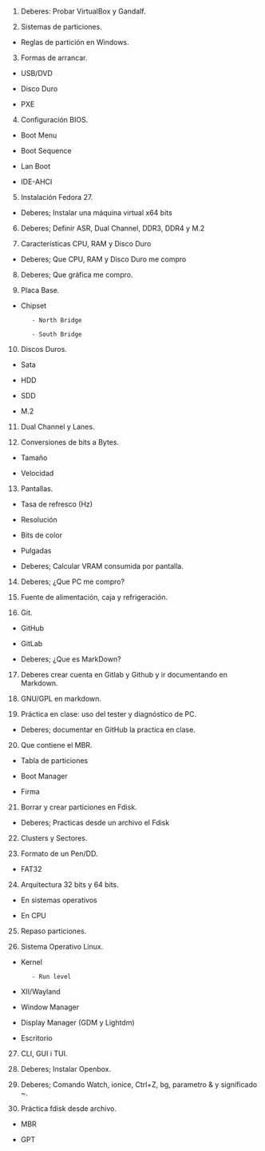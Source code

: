 #
1. Deberes: Probar VirtualBox y Gandalf.

2. Sistemas de particiones.

- Reglas de partición en Windows.

3. Formas de arrancar.

- USB/DVD

- Disco Duro

- PXE

4. Configuración BIOS.

- Boot Menu

- Boot Sequence

- Lan Boot

- IDE-AHCI

5. Instalación Fedora 27.

- Deberes; Instalar una máquina virtual x64 bits

6. Deberes; Definir ASR, Dual Channel, DDR3, DDR4 y M.2

7. Características CPU, RAM y Disco Duro

- Deberes; Que CPU, RAM y Disco Duro me compro

8. Deberes; Que gráfica me compro.

9. Placa Base.
 
- Chipset

         - North Bridge

         - South Bridge
 
10. Discos Duros.
 
- Sata

- HDD

- SDD

- M.2

11. Dual Channel y Lanes.
 
12. Conversiones de bits a Bytes.
  
- Tamaño

- Velocidad

13. Pantallas.

- Tasa de refresco (Hz)

- Resolución

- Bits de color

- Pulgadas

- Deberes; Calcular VRAM consumida por pantalla.
 
14. Deberes; ¿Que PC me compro?
 
15. Fuente de alimentación, caja y refrigeración.
 
16. Git.
 
- GitHub

- GitLab

- Deberes; ¿Que es MarkDown?

17. Deberes crear cuenta en Gitlab y Github y ir documentando en Markdown.
 
18. GNU/GPL en markdown.
 
19. Práctica en clase: uso del tester y diagnóstico de PC.

- Deberes; documentar en GitHub la practica en clase.
 
20. Que contiene el MBR.
 
- Tabla de particiones

- Boot Manager
 
- Firma 
 
21. Borrar y crear particiones en Fdisk.

- Deberes; Practicas desde un archivo el Fdisk
 
22. Clusters y Sectores.
 
23. Formato de un Pen/DD.

- FAT32

24. Arquitectura 32 bits y 64 bits.
 
- En sistemas operativos

- En CPU

25. Repaso particiones.
 
26. Sistema Operativo Linux.
 
- Kernel

         - Run level

- XII/Wayland

- Window Manager

- Display Manager (GDM y Lightdm)

- Escritorio

27. CLI, GUI i TUI.

28. Deberes; Instalar Openbox.

32. Deberes; Comando Watch, ionice, Ctrl+Z, bg, parametro & y significado ~.
 
33. Práctica fdisk desde archivo.
 
- MBR

- GPT
